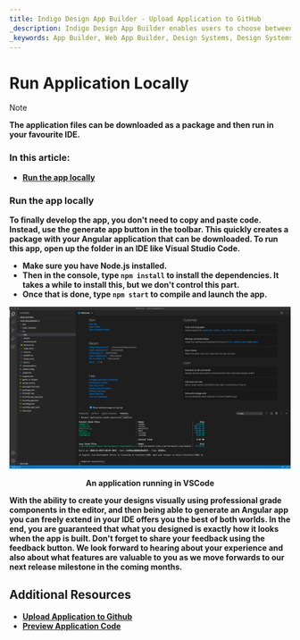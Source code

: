 ```yaml
---
title: Indigo Design App Builder - Upload Application to GitHub
_description: Indigo Design App Builder enables users to choose between downloading their application locally or uploading it to their GitHub repository.
_keywords: App Builder, Web App Builder, Design Systems, Design Systems UX, UI kit, Sketch, Ignite UI for Angular, Sketch to Angular, Angular, Angular Design System, Export code from Sketch, Design Kits for Angular, Sketch UI kits, GitHub
---
```

# Run Application Locally

> [!NOTE]
><b>The application files can be downloaded as a package and then run in your favourite IDE.


### In this article:
* <a href="#Run-the-app-locally">Run the app locally</a>

### Run the app locally
To finally develop the app, you don't need to copy and paste code. Instead, use the generate app button in the toolbar. This quickly creates a package with your Angular application that can be downloaded. To run this app, open up the folder in an IDE like Visual Studio Code. 

* Make sure you have Node.js installed. <br>
* Then in the console, type `npm install` to install the dependencies. It takes a while to install this, but we don't control this part. <br>
* Once that is done, type `npm start` to compile and launch the app.<br>
 
 
<img class="responsive-img" src="../../images/App-VSCode-Indigo-Design-App-Builder.png" srcset="../../images/App-VSCode-Indigo-Design-App-Builder @2x.png 2x" />
<p style="text-align:center;">An application running in VSCode</p>

With the ability to create your designs visually using professional grade components in the editor, and then being able to generate an Angular app you can freely extend in your IDE offers you the best of both worlds. In the end, you are guaranteed that what you designed is exactly how it looks when the app is built. Don't forget to share your feedback using the feedback button. We look forward to hearing about your experience and also about what features are valuable to you as we move forwards to our next release milestone in the coming months. 


## Additional Resources

<div class="divider--half"></div>

* [Upload Application to Github](upload-application-to-github.md)
* [Preview Application Code](../../appbuilder/preview-code.md)
